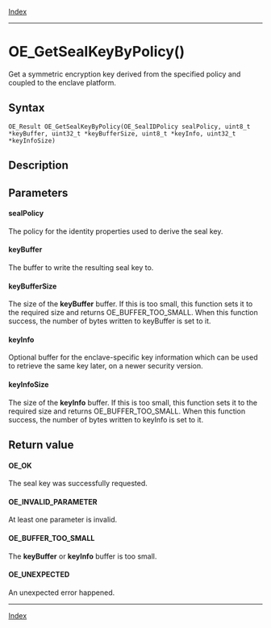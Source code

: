 [Index](index.md)

---
# OE_GetSealKeyByPolicy()

Get a symmetric encryption key derived from the specified policy and coupled to the enclave platform.

## Syntax

    OE_Result OE_GetSealKeyByPolicy(OE_SealIDPolicy sealPolicy, uint8_t *keyBuffer, uint32_t *keyBufferSize, uint8_t *keyInfo, uint32_t *keyInfoSize)
## Description 



## Parameters

#### sealPolicy

The policy for the identity properties used to derive the seal key.

#### keyBuffer

The buffer to write the resulting seal key to.

#### keyBufferSize

The size of the **keyBuffer** buffer. If this is too small, this function sets it to the required size and returns OE_BUFFER_TOO_SMALL. When this function success, the number of bytes written to keyBuffer is set to it.

#### keyInfo

Optional buffer for the enclave-specific key information which can be used to retrieve the same key later, on a newer security version.

#### keyInfoSize

The size of the **keyInfo** buffer. If this is too small, this function sets it to the required size and returns OE_BUFFER_TOO_SMALL. When this function success, the number of bytes written to keyInfo is set to it.

## Return value

#### OE_OK

The seal key was successfully requested.

#### OE_INVALID_PARAMETER

At least one parameter is invalid.

#### OE_BUFFER_TOO_SMALL

The **keyBuffer** or **keyInfo** buffer is too small.

#### OE_UNEXPECTED

An unexpected error happened.

---
[Index](index.md)

